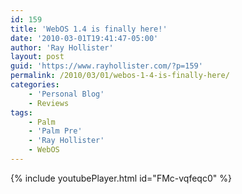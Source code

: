 ```yaml
---
id: 159
title: 'WebOS 1.4 is finally here!'
date: '2010-03-01T19:41:47-05:00'
author: 'Ray Hollister'
layout: post
guid: 'https://www.rayhollister.com/?p=159'
permalink: /2010/03/01/webos-1-4-is-finally-here/
categories:
    - 'Personal Blog'
    - Reviews
tags:
    - Palm
    - 'Palm Pre'
    - 'Ray Hollister'
    - WebOS
---
```

{% include youtubePlayer.html id="FMc-vqfeqc0" %}